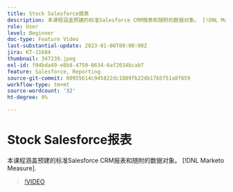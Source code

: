 ```yaml
---
title: Stock Salesforce报表
description: 本课程涵盖预建的标准Salesforce CRM报表和随附的数据对象。 [!DNL Marketo Measure].
role: User
level: Beginner
doc-type: Feature Video
last-substantial-update: 2023-01-06T00:00:00Z
jira: KT-11684
thumbnail: 347239.jpeg
exl-id: f04bda49-e8b8-4759-8634-6af2034bcab7
feature: Salesforce, Reporting
source-git-commit: 00955614c945822dc1889fb22db17b5f51a8f659
workflow-type: tm+mt
source-wordcount: '32'
ht-degree: 0%

---
```


# Stock Salesforce报表

本课程涵盖预建的标准Salesforce CRM报表和随附的数据对象。 [!DNL Marketo Measure].

>[!VIDEO](https://video.tv.adobe.com/v/347239/?quality=12&learn=on)
